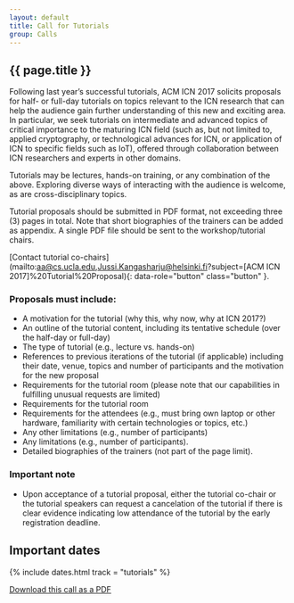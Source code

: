 ```yaml
---
layout: default
title: Call for Tutorials
group: Calls
---
```


## {{ page.title }}

Following last year’s successful tutorials, ACM ICN 2017 solicits proposals for half- or full-day tutorials on topics relevant to the ICN research that can help the audience gain further understanding of this new and exciting area. In particular, we seek tutorials on intermediate and advanced topics of critical importance to the maturing ICN field (such as, but not limited to, applied cryptography, or technological advances for ICN, or application of ICN to specific fields such as IoT), offered through collaboration between ICN researchers and experts in other domains.

Tutorials may be lectures, hands-on training, or any combination of the above. Exploring diverse ways of interacting with the audience is welcome, as are cross-disciplinary topics. 

Tutorial proposals should be submitted in PDF format, not exceeding three (3) pages in total.
Note that short biographies of the trainers can be added as appendix.
A single PDF file should be sent to the workshop/tutorial chairs.

[Contact tutorial co-chairs](mailto:aa@cs.ucla.edu,Jussi.Kangasharju@helsinki.fi?subject=[ACM ICN 2017]%20Tutorial%20Proposal){: data-role="button" class="button" }.

### Proposals must include:

- A motivation for the tutorial (why this, why now, why at ICN 2017?)
- An outline of the tutorial content, including its tentative schedule (over the half-day or full-day)
- The type of tutorial (e.g., lecture vs. hands-on)
- References to previous iterations of the tutorial (if applicable) including their date, venue, topics and number of participants and the motivation for the new proposal
- Requirements for the tutorial room (please note that our capabilities in fulfilling unusual requests are limited)
- Requirements for the tutorial room
- Requirements for the attendees (e.g., must bring own laptop or other hardware, familiarity with certain technologies or topics, etc.)
- Any other limitations (e.g., number of participants)
- Any limitations (e.g., number of participants).
- Detailed biographies of the trainers (not part of the page limit).

### Important note

- Upon acceptance of a tutorial proposal, either the tutorial co-chair or the tutorial speakers can request a cancelation of the tutorial if there is clear evidence indicating low attendance of the tutorial by the early registration deadline.

## Important dates

{% include dates.html track = "tutorials" %}

<a href="{{ site.baseurl }}/misc/ICN2017-CallForTutorials.pdf" rel="external" data-role="button" class="dl-button button">Download this call as a PDF</a>
